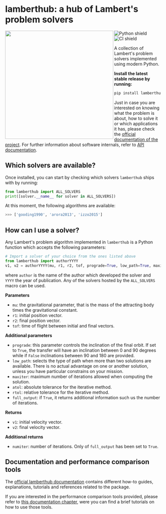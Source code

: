 # lamberthub: a hub of Lambert's problem solvers

<img align="left" width=350px src="https://github.com/jorgepiloto/lamberthub/blob/main/docs/source/_static/lamberts_problem_geometry.png"/>

![Python shield](https://img.shields.io/badge/%F0%9F%90%8D%20Python-%3E%3D%203.8-blue)
![CI shield](https://github.com/jorgepiloto/lamberthub/actions/workflows/ci_actions.yml/badge.svg?branch=main)

A collection of Lambert's problem solvers implemented using modern Python.

**Install the latest stable release by running:**

```bash
pip install lamberthub
```

Just in case you are interested on knowing what the problem is about, how to
solve it or which applications it has, please check the [official documentation
of the project](https://github.com/jorgepiloto/lamberthub/). For further
information about software internals, refer to [API
documentation](https://github.com/jorgepiloto/lamberthub/).


## Which solvers are available?

Once installed, you can start by checking which solvers `lamberthub` ships with
by running:

```python
from lamberthub import ALL_SOLVERS
print([solver.__name__ for solver in ALL_SOLVERS])
```

At this moment, the following algorithms are available:

```bash
>>> ['gooding1990', 'arora2013', 'izzo2015']
```

## How can I use a solver?

Any Lambert's problem algorithm implemented in `lamberthub` is a Python function
which accepts the following parameters:

```python
# Import a solver of your choice from the ones listed above
from lamberthub import authorYYYY
v1, v2 = authorYYYY(mu, r1, r2, tof, prograde=True, low_path=True, maxiter=35, atol=1e-5, rtol=1e-5, full_output=False)
```

where `author` is the name of the author which developed the solver and `YYYY`
the year of publication. Any of the solvers hosted by the `ALL_SOLVERS` macro
can be used.

**Parameters**
* `mu`: the gravitational parameter, that is the mass of the attracting body
  times the gravitational constant.
* `r1`: initial position vector.
* `r2`: final position vector.
* `tof`: time of flight between initial and final vectors.

**Additional parameters**
* `prograde`: this parameter controls the inclination of the final orbit. If set
  to `True`, the transfer will have an inclination between 0 and 90 degrees
  while if `False` inclinations between 90 and 180 are provided.
* `low_path`: selects the type of path when more than two solutions are available.
  There is no actual advantage on one or another solution, unless you have
  particular constrains on your mission.
* `maxiter`: maximum number of iterations allowed when computing the solution.
* `atol`: absolute tolerance for the iterative method.
* `rtol`: relative tolerance for the iterative method.
* `full_output`: if `True`, it returns additional information such us the number
  of iterations. 

**Returns**
* `v1`: initial velocity vector.
* `v2`: final velocity vector.

**Additional returns**
* `numiter`: number of iterations. Only of `full_output` has been set to `True`.

## Documentation and performance comparison tools

The [official lamberthub
documentation](https://github.com/jorgepiloto/lamberthub) contains different
how-to guides, explanations, tutorials and references related to the package.

If you are interested in the performance comparison tools provided, please refer
to [this documentation chapter](https://github.com/jorgepiloto/lamberthub), were
you can find a brief tutorials on how to use those tools.

